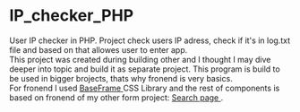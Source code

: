 # IP_checker_PHP
User IP checker in PHP. Project check users IP adress, check if it's in log.txt file and based on that allowes user to enter app.
<br>
This project was created during building other and I thought I may dive deeper into topic and build it as separate project. 
This program is build to be used in bigger brojects, thats why fronend is very basics.
<br>
For fronend I used <a href="https://github.com/Dominik-developer/BaseFrame_CSS_library"> BaseFrame </a> CSS Library and the rest of components is based on fronend of my other form project: <a href="https://github.com/Dominik-developer/search_page_frontend"> Search page </a>.
